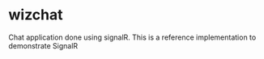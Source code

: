 # wizchat
Chat application done using signalR. This is a reference implementation to demonstrate SignalR
